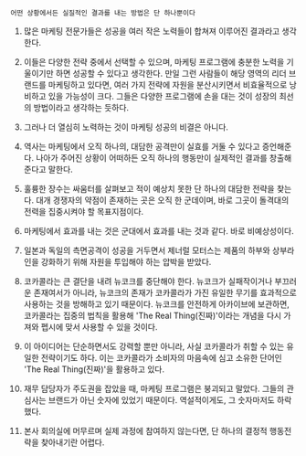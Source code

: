 `어떤 상황에서든 실질적인 결과를 내는 방법은 단 하나뿐이다`

1. 많은 마케팅 전문가들은 성공을 여러 작은 노력들이 합쳐져 이루어진 결과라고 생각한다.

2. 이들은 다양한 전략 중에서 선택할 수 있으며, 마케팅 프로그램에 충분한 노력을 기울이기만 하면 성공할 수 있다고 생각한다. 만일 그런 사람들이 해당 영역의 리더 브랜드를 마케팅하고 있다면, 여러 가지 전략에 자원을 분산시키면서 비효율적으로 낭비하고 있을 가능성이 크다. 그들은 다양한 프로그램에 손을 대는 것이 성장의 최선의 방법이라고 생각하는 듯하다.

3. 그러나 더 열심히 노력하는 것이 마케팅 성공의 비결은 아니다.

4. 역사는 마케팅에서 오직 하나의, 대담한 공격만이 실효를 거둘 수 있다고 증언해준다. 나아가 주어진 상황이 어떠하든 오직 하나의 행동만이 실제적인 결과를 창출해준다고 말한다.

5. 훌륭한 장수는 싸움터를 살펴보고 적이 예상치 못한 단 하나의 대담한 전략을 찾는다. 대개 경쟁자의 약점이 존재하는 곳은 오직 한 군데이며, 바로 그곳이 돌격대의 전력을 집중시켜야 할 목표지점이다.

6. 마케팅에서 효과를 내는 것은 군대에서 효과를 내는 것과 같다. 바로 비예상성이다.

7. 일본과 독일의 측면공격이 성공을 거두면서 제너럴 모터스는 제품의 하부와 상부라인을 강화하기 위해 자원을 투입해야 하는 압박을 받았다.

8. 코카콜라는 큰 결단을 내려 뉴코크를 중단해야 한다. 뉴코크가 실패작이거나 부끄러운 존재여서가 아니라, 뉴코크의 존재가 코카콜라가 가진 유일한 무기를 효과적으로 사용하는 것을 방해하고 있기 때문이다. 뉴코크를 안전하게 아카이브에 보관하면, 코카콜라는 집중의 법칙을 활용해 'The Real Thing(진짜)'이라는 개념을 다시 가져와 펩시에 맞서 사용할 수 있을 것이다.

9. 이 아이디어는 단순하면서도 강력할 뿐만 아니라, 사실 코카콜라가 취할 수 있는 유일한 전략이기도 하다. 이는 코카콜라가 소비자의 마음속에 심고 소유한 단어인 'The Real Thing(진짜)'을 활용하고 있다.

10. 재무 담당자가 주도권을 잡았을 때, 마케팅 프로그램은 붕괴되고 말았다. 그들의 관심사는 브랜드가 아닌 숫자에 있었기 때문이다. 역설적이게도, 그 숫자마저도 하락했다.

11. 본사 회의실에 머무르며 실제 과정에 참여하지 않는다면, 단 하나의 결정적 행동전략을 찾아내기란 어렵다.
